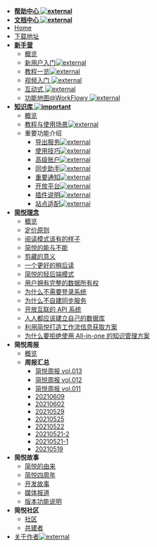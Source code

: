* [**帮助中心 ![external](https://s2.ax1x.com/2020/02/03/1NqLQg.png)**](https://simpread.pro/help)
* [**文档中心 ![external](https://s2.ax1x.com/2020/02/03/1NqLQg.png)**](https://simpread.pro/docs)
* [Home](Home)
* [下载地址](Download)
* **[新手营](新手营)**
  * [概览](新手营)
  * [新用户入门![external](https://s2.ax1x.com/2020/02/03/1NqLQg.png)](https://zhuanlan.zhihu.com/p/382683271)
  * [教程一览![external](https://s2.ax1x.com/2020/02/03/1NqLQg.png)](https://workflowy.com/s/22/iDn82ReW7Neki2oW#/116c4d504937)
  * [视频入门 ![external](https://s2.ax1x.com/2020/02/03/1NqLQg.png)](https://www.bilibili.com/video/BV1sU4y1j7qQ)
  * [互动式 ![external](https://s2.ax1x.com/2020/02/03/1NqLQg.png)](http://ksria.com/simpread/guide/)
  * [功能地图@WorkFlowy ![external](https://s2.ax1x.com/2020/02/03/1NqLQg.png)](https://workflowy.com/s/22/iDn82ReW7Neki2oW)
* **[知识库 ![important](https://s1.ax1x.com/2020/07/25/UzKr8O.png)](分类介绍)**
  * [概览](分类介绍)
  * [教程与使用场景![external](https://s2.ax1x.com/2020/02/03/1NqLQg.png)](https://github.com/Kenshin/simpread/discussions/2085)
  * 重要功能介绍
    * [导出服务![external](https://s2.ax1x.com/2020/02/03/1NqLQg.png)](https://github.com/Kenshin/simpread/discussions/categories/服务)
    * [使用技巧![external](https://s2.ax1x.com/2020/02/03/1NqLQg.png)](https://github.com/Kenshin/simpread/discussions/categories/使用技巧)
    * [高级账户![external](https://s2.ax1x.com/2020/02/03/1NqLQg.png)](https://github.com/Kenshin/simpread/discussions/categories/高级账户)
    * [同步助手![external](https://s2.ax1x.com/2020/02/03/1NqLQg.png)](https://github.com/Kenshin/simpread/discussions/categories/同步助手)
    * [重要通知![external](https://s2.ax1x.com/2020/02/03/1NqLQg.png)](https://github.com/Kenshin/simpread/discussions/categories/重要通知)
    * [开放平台![external](https://s2.ax1x.com/2020/02/03/1NqLQg.png)](https://github.com/Kenshin/simpread/discussions/categories/Developer)
    * [插件说明![external](https://s2.ax1x.com/2020/02/03/1NqLQg.png)](https://github.com/Kenshin/simpread/discussions/categories/插件说明)
    * [站点适配![external](https://s2.ax1x.com/2020/02/03/1NqLQg.png)](https://github.com/Kenshin/simpread/discussions/categories/站点适配)
* **[简悦理念](简悦理念)**
  * [概览](简悦理念)
  * [定价原则](定价原则)
  * [阅读模式该有的样子](阅读模式该有的样子)
  * [简悦的能与不能](简悦的能与不能)
  * [剪藏的意义](剪藏的意义)
  * [一个更好的稍后读](一个更好的稍后读)
  * [简悦的轻后端模式](简悦的轻后端模式)
  * [用户拥有完整的数据所有权](用户拥有完整的数据所有权)
  * [为什么不需要登录系统](为什么不需要登录系统)
  * [为什么不自建同步服务](为什么不自建同步服务)
  * [开放互联的 API 系统](开放互联的API系统)
  * [人人都应该建立自己的数据库](人人都应该建立自己的数据库)
  * [利用简悦打造工作流信息获取方案](利用简悦打造工作流信息获取方案)
  * [为什么要拒绝使用 All-in-one 的知识管理方案](为什么要拒绝使用All-in-one的知识管理方案)
* **简悦周报**
  * [概览](简悦周报)
  * **周报汇总**
    * [简悦周报  vol.013](notice/notice-简悦周报@vol.013（20211218）)
    * [简悦周报  vol.012](notice/notice-简悦周报@vol.012（20211206）)
    * [简悦周报  vol.011](notice/notice-简悦周报@vol.011（20211125）) 
    * [20210609](notice/notice-2.2.0汇总（20210609）)
    * [20210602](notice/notice-2.2.0汇总（20210602）)
    * [20210529](notice/notice-2.2.0汇总（20210529）)
    * [20210525](notice/notice-2.2.0汇总（20210525）)
    * [20210522](notice/notice-2.2.0汇总（20210522）)
    * [20210521-2](notice/notice-2.2.0汇总（20210521-2）)
    * [20210521-1](notice/notice-2.2.0汇总（20210521-1）)
    * [20210519](notice/notice-2.2.0)
* **简悦故事**
  * [简悦的由来](简悦的由来)
  * [简悦四周年](简悦四周年)
  * [开发故事](各个版本开发故事)
  * [媒体报道](媒体报道)
  * [版本功能说明](版本功能说明)
* **简悦社区**
  * [社区](简悦社区)
  * [共建者](社区共建者)
* [关于作者![external](https://s2.ax1x.com/2020/02/03/1NqLQg.png)](https://kenshin.wang/)
